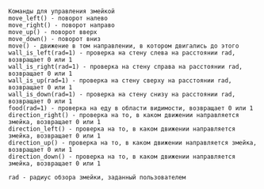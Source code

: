 	Команды для управления змейкой
	move_left() - поворот налево
	move_right() - поворот направо
	move_up() - поворот вверх
	move_down() - поворот вниз
	move() - движение в том направлении, в котором двигались до этого
	wall_is_left(rad=1) - проверка на стену слева на расстоянии rad, возвращает 0 или 1
	wall_is_right(rad=1) - проверка на стену справа на расстоянии rad, возвращает 0 или 1
	wall_is_up(rad=1) - проверка на стену сверху на расстоянии rad, возвращает 0 или 1
	wall_is_down(rad=1) - проверка на стену снизу на расстоянии rad, возвращает 0 или 1
	food(rad=1) - проверка на еду в области видимости, возвращает 0 или 1
	direction_right() - проверка на то, в каком движении направляется змейка, возвращает 0 или 1
	direction_left() - проверка на то, в каком движении направляется змейка, возвращает 0 или 1
	direction_up() - проверка на то, в каком движении направляется змейка, возвращает 0 или 1
	direction_down() - проверка на то, в каком движении направляется змейка, возвращает 0 или 1

	rad - радиус обзора змейки, заданный пользователем